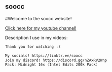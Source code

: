 ## soocc

#Welcome to the soocc website!

[Click here for my youtube channel!](https://www.youtube.com/channel/UCaO5k5qvFP-w4cZX2u_LNWw)

Description I use in my videos:
```markdown
Thank you for watching :)

My socials! https://linktr.ee/soocc
Join my discord! https://discord.gg/nZAxRV2Wnp
Pack: Midnight 16x (Intel Edits 200k Pack)
```
